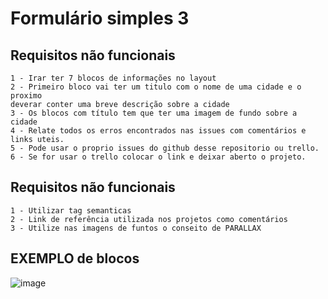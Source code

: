 # Formulário simples 3

## Requisitos não funcionais
````
1 - Irar ter 7 blocos de informações no layout
2 - Primeiro bloco vai ter um titulo com o nome de uma cidade e o proximo
deverar conter uma breve descrição sobre a cidade
3 - Os blocos com título tem que ter uma imagem de fundo sobre a cidade
4 - Relate todos os erros encontrados nas issues com comentários e links uteis.
5 - Pode usar o proprio issues do github desse repositorio ou trello.
6 - Se for usar o trello colocar o link e deixar aberto o projeto.
````

## Requisitos não funcionais
````
1 - Utilizar tag semanticas
2 - Link de referência utilizada nos projetos como comentários
3 - Utilize nas imagens de funtos o conseito de PARALLAX 
````


## EXEMPLO de blocos

![image](https://github.com/DC-FS04-SUL/formulario_simples_3/assets/19413241/a001286b-2a38-4e03-b087-2b3d681275da)
